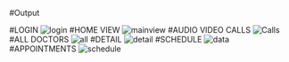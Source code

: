 #Output

#LOGIN
![login](https://github.com/user-attachments/assets/37235072-2d7b-4245-8ec7-460513a02f6a)
#HOME VIEW
![mainview](https://github.com/user-attachments/assets/134b526f-7fce-4510-9b63-88f6a7eaa6ab)
#AUDIO VIDEO CALLS
![Calls](https://github.com/user-attachments/assets/1a67758d-7faf-49bb-8591-f04183a54acf)
#ALL DOCTORS
![all](https://github.com/user-attachments/assets/8f659e40-1bf9-4b10-907c-4feb7400f5c3)
#DETAIL
![detail](https://github.com/user-attachments/assets/9ff0b6bb-745c-4ea4-ae78-81b9d23f6284)
#SCHEDULE
![data](https://github.com/user-attachments/assets/361198a8-aae5-4f72-ab23-eb579132b890)
#APPOINTMENTS
![schedule](https://github.com/user-attachments/assets/62377c56-0adb-4cab-9ad1-b7f862f33b53)
